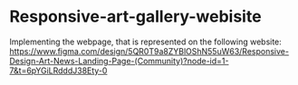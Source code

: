 # Responsive-art-gallery-webisite

Implementing the webpage, that is represented on the following website:
https://www.figma.com/design/5QR0T9a8ZYBlOShN55uW63/Responsive-Design-Art-News-Landing-Page-(Community)?node-id=1-7&t=6pYGiLRdddJ38Ety-0

